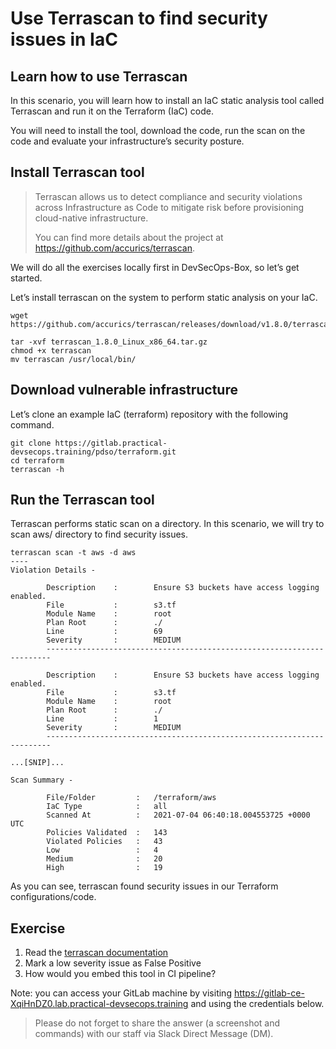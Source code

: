 Use Terrascan to find security issues in IaC
================================================================

Learn how to use Terrascan
--------------------------------------------------------------------------------

In this scenario, you will learn how to install an IaC static analysis tool called Terrascan and run it on the Terraform (IaC) code.

You will need to install the tool, download the code, run the scan on the code and evaluate your infrastructure’s security posture.


Install Terrascan tool
----------

> Terrascan allows us to detect compliance and security violations across Infrastructure as Code to mitigate risk before provisioning cloud-native infrastructure.
>
> You can find more details about the project at https://github.com/accurics/terrascan.


We will do all the exercises locally first in DevSecOps-Box, so let’s get started.

Let’s install terrascan on the system to perform static analysis on your IaC.

```
wget https://github.com/accurics/terrascan/releases/download/v1.8.0/terrascan_1.8.0_Linux_x86_64.tar.gz

tar -xvf terrascan_1.8.0_Linux_x86_64.tar.gz
chmod +x terrascan
mv terrascan /usr/local/bin/
```

Download vulnerable infrastructure
----------

Let’s clone an example IaC (terraform) repository with the following command.

```
git clone https://gitlab.practical-devsecops.training/pdso/terraform.git
cd terraform
terrascan -h
```

Run the Terrascan tool
----------

Terrascan performs static scan on a directory. In this scenario, we will try to scan aws/ directory to find security issues.

```
terrascan scan -t aws -d aws
----
Violation Details -

        Description    :        Ensure S3 buckets have access logging enabled.
        File           :        s3.tf
        Module Name    :        root
        Plan Root      :        ./
        Line           :        69
        Severity       :        MEDIUM
        -----------------------------------------------------------------------

        Description    :        Ensure S3 buckets have access logging enabled.
        File           :        s3.tf
        Module Name    :        root
        Plan Root      :        ./
        Line           :        1
        Severity       :        MEDIUM
        -----------------------------------------------------------------------

...[SNIP]...

Scan Summary -

        File/Folder         :   /terraform/aws
        IaC Type            :   all
        Scanned At          :   2021-07-04 06:40:18.004553725 +0000 UTC
        Policies Validated  :   143
        Violated Policies   :   43
        Low                 :   4
        Medium              :   20
        High                :   19
```

As you can see, terrascan found security issues in our Terraform configurations/code.

Exercise
---------

1. Read the [terrascan documentation](https://github.com/accurics/terrascan)
2. Mark a low severity issue as False Positive
3. How would you embed this tool in CI pipeline?

Note: you can access your GitLab machine by visiting https://gitlab-ce-XqiHnDZ0.lab.practical-devsecops.training and using the credentials below.

> Please do not forget to share the answer (a screenshot and commands) with our staff via Slack Direct Message (DM).
